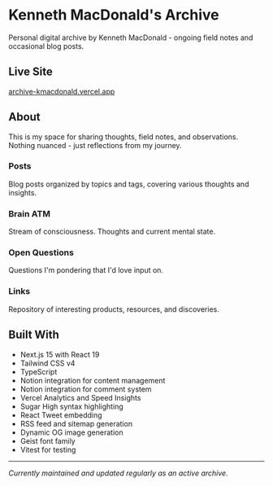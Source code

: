 # Kenneth MacDonald's Archive

Personal digital archive by Kenneth MacDonald - ongoing field notes and occasional blog posts.

## Live Site

[archive-kmacdonald.vercel.app](https://archive-kmacdonald.vercel.app)

## About

This is my space for sharing thoughts, field notes, and observations. Nothing nuanced - just reflections from my journey.

### Posts
Blog posts organized by topics and tags, covering various thoughts and insights.

### Brain ATM
Stream of consciousness. Thoughts and current mental state.

### Open Questions  
Questions I'm pondering that I'd love input on.

### Links
Repository of interesting products, resources, and discoveries.

## Built With

- Next.js 15 with React 19
- Tailwind CSS v4
- TypeScript
- Notion integration for content management
- Notion integration for comment system
- Vercel Analytics and Speed Insights
- Sugar High syntax highlighting
- React Tweet embedding
- RSS feed and sitemap generation
- Dynamic OG image generation
- Geist font family
- Vitest for testing

---

*Currently maintained and updated regularly as an active archive.*
